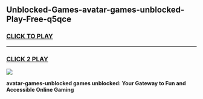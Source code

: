 
## Unblocked-Games-avatar-games-unblocked-Play-Free-q5qce
<h3>
<a href="https://premium76.site?title=avatar-games-unblocked&ref=19M">CLICK TO PLAY</a></h3>
<hr>

<h3>
<a href="https://premium76.site?title=avatar-games-unblocked&ref=19M">CLICK 2 PLAY</a>
  
</h3>

<a href="https://premium76.site?title=avatar-games-unblocked&ref=19M"><img src="https://clearcache.store/games.png"></a>


**avatar-games-unblocked games unblocked: Your Gateway to Fun and Accessible Online Gaming**

